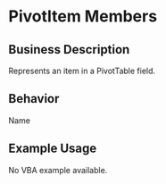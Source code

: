 # PivotItem Members

## Business Description
Represents an item in a PivotTable field.

## Behavior
Name

## Example Usage
No VBA example available.